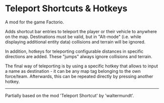 # Teleport Shortcuts & Hotkeys
A mod for the game Factorio.

Adds shortcut bar entries to teleport the player or their vehicle to anywhere on the map. Destinations must be valid, but in "Alt-mode" (i.e. while displaying additional entity data) collisions and terrain will be ignored.

In addition, hotkeys for teleporting configurable distances in specific directions are added. These "jumps" always ignore collisions and terrain.

The final way of teleporting is by using a specific hotkey that allows to input a name as destination - it can be any map tag belonging to the own force/team. Afterwards, this can be repeated directly by pressing another hotkey.

-----
Partially based on the mod 'Teleport Shortcut' by 'waltermundt'.
